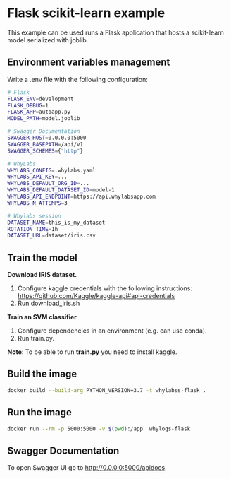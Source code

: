# Flask scikit-learn example

This example can be used runs a Flask application that hosts a scikit-learn model serialized with joblib.

## Environment variables management

Write a .env file with the following configuration:

```bash
# Flask
FLASK_ENV=development
FLASK_DEBUG=1
FLASK_APP=autoapp.py
MODEL_PATH=model.joblib

# Swagger Documentation
SWAGGER_HOST=0.0.0.0:5000
SWAGGER_BASEPATH=/api/v1
SWAGGER_SCHEMES={"http"}

# WhyLabs
WHYLABS_CONFIG=.whylabs.yaml
WHYLABS_API_KEY=...
WHYLABS_DEFAULT_ORG_ID=...
WHYLABS_DEFAULT_DATASET_ID=model-1
WHYLABS_API_ENDPOINT=https://api.whylabsapp.com
WHYLABS_N_ATTEMPS=3

# Whylabs session
DATASET_NAME=this_is_my_dataset
ROTATION_TIME=1h
DATASET_URL=dataset/iris.csv
```
## Train the model

__Download IRIS dataset.__

1. Configure kaggle credentials with the following instructions: https://github.com/Kaggle/kaggle-api#api-credentials
2. Run download_iris.sh

__Train an SVM classifier__

1. Configure dependencies in an environment (e.g. can use conda).
2. Run train.py.

__Note__: To be able to run __train.py__ you need to install kaggle.

## Build the image

```bash
docker build --build-arg PYTHON_VERSION=3.7 -t whylabss-flask .
```

## Run the image

```bash
docker run --rm -p 5000:5000 -v $(pwd):/app  whylogs-flask
```

## Swagger Documentation

To open Swagger UI go to http://0.0.0.0:5000/apidocs.